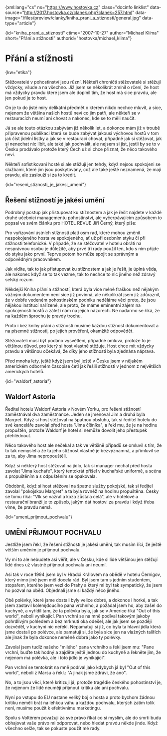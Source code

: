 
{xml:lang="cs" ns="https://www.hostovka.cz" class="docinfo linklist" data-source="http://2017.hostovka.cz/clanek.php?clanek=257.html" data-image="/files/preview/clanky/kniha\_prani\_a_stiznosti/general.jpg" data-type="article"}

{id="kniha\_prani\_a\_stiznosti" ctime="2007-10-27" author="Michael Klíma" short="Přání a stížnosti" authorid="hostovka/michael\_klima"}

# Přání a stížnosti

<!-- generated attribute kw by user_udpatekw.sh on 2019-03-13, do not edit -->

{kw="etika"}

Stěžovatelé v pohostinství jsou různí. Někteří chroničtí stěžovatelé si stěžují vždycky, všude a na všechno. Již jsem se několikrát zmínil o rčení, že host má vždycky pravdu které jsem ale doplnil tím, že host má sice pravdu, ale jen pokud je to host.

On je to do jisté míry delikátní předmět o kterém nikdo nechce mluvit, a sice, nejenom že většina našich hostů neví co jim patří, ale někteří se v restauracích neumí ani chovat a nakonec, kde se to měli naučit.

Já se ale touto otázkou zabývám již několik let, a dokonce mám již v troubě připravenou publikaci která se bude zabývat jakousi výchovou hostů v tom jak číst jídelní lístky a jak se v restauraci chovat, případně jak si stěžovat, jak si nenechat nic líbit, ale také jak pochválit, ale nejsem si jist, jestli by se to v Česku prodávalo protože který Čech už si chce přiznat, že něco takového neví.

Někteří sofistikovaní hosté si ale stěžují jen tehdy, když nejsou spokojeni se službami, které jim jsou poskytovány, což ale také ještě neznamená, že mají pravdu, ale zaslouží si za to kredit.

{id="reseni\_stiznosti\_je\_jakesi\_umeni"}

## Řešení stížností je jakési umění

Podrobný postup jak přistupovat ku stížnostem a jak je řešit najdete v každé druhé učebnici managementu pohostinství, ale vyčerpávajícím způsobem to popsal ve svém článku pro HOTEL REVUE Jiří Černý, který píše:

Pro vyřizování ústních stížností platí osm rad, které mohou změnit nespokojeného hosta ve spokojeného, ať už při osobním styku či při stížnosti telefonické. V případě, že se stě­žovatel v hotelu obrátí na nesprávnou osobu je důležité, aby prvé tři rady použil ten, kdo s ním přijde do styku jako první. Teprve potom ho může spojit se správným a odpovědným pra­covníkem.

<!--
    <ol>
      <li>Nejprve je třeba hostu poděkovat. Bez­prostřední reakce na stížnost totiž určuje, zda se stěžovatele podaří uspokojit, nebo zda bude ještě nespokojenější. Při jakékoliv stížnosti proto prvé slovo musí vždy být "děkuji", a to bez ohledu na to, čeho se týká.</li>
    </ol>
    <p>Host, který si stěžuje, je vlastně přítel a prokazuje hotelu laskavost -znamená šanci se rozvíjet, zlepšovat kvalitu a možná i přežít okamžité těžké období. Poděkování by mělo být spontánní a přirozené, jako když člověk dostane dárek. Příjemce stížnosti by se měl ujistit, že i svou "řečí těla" ukazuje, že si stížnosti váží a nepochybuje ani v nejmenším o výsostném právu hosta stěžovat si. Musí mu věnovat soustředěnou pozornost, když stížnosti naslouchá. Nepřerušovat ho. Snažit se udržet co nejvíc kontakt očima. Je nutné a důležité vyhnout se jakémukoliv sporu. Úsměv a chápavé přikývnutí mohou udělat divy.</p>
    <ol start="2">
      <li>
        <p>Je třeba vysvětlit hostu, proč si jeho stížnosti vážíte. Pouhé "děkuji", nestačí. Je vhodné říci kupř.: "Děkuji Vám, vážíme si toho, že na tuto chybu upozorňujete, je to pro náš hotel příležitost, jak nedostatek napravit". Nebo:"Děkuji, že jste se obtěžoval upozornit na tuto chybu. Jsme si vědomi, že jste na to musel vynaložit čas i úsilí".</p>
      </li>
      <li>
        <p>Za chybu se upřímně omluvte, bez ohledu na to, zda ji zavinil někdo z kolegů, nadřízený, dodavatel, pošta nebo vy osobně. Omluvte se i když k ní došlo vlivem okolností mimo možnosti hotelu jako jsou výpadek proudu, situace v dopravě, nemoc, počasí, změna právních předpisů apod.</p>
      </li>
    </ol>
    <p>Omluvte se, i když stížnost není plně oprávněná, nebo spočívá na nedorozumění. Nesnažte se vysvětlit, kdo vlastně chybu udělal. Vždycky stojí zato chovat se k hostu lépe, než může očekávat. Omluva však musí přijít až po poděkování za stížnost.</p>
    <ol start="4">
      <li>
        <p>Pracovník musí hosta ujistit, že s tím okamžitě něco udělat ať už stížnost bude vyřizovat sám nebo někdo jiný. Měl by názorně vysvětlit, co se s tou záležitostí dá dělat a co on sám a hotel, ve kterém pracuje, je připraven učinit pro zajištění hostovy spokojenosti. Slíbit lze ovšem jen takové věci, které je možné dodržet a sliby dodržte. Je tedy třeba hostovi za stížnost poděkovat, omluvit se a slíbit nápravu dříve, než se ho začnete vyptávat.</p>
      </li>
      <li>
        <p>Poděkovaní, vysvětlení, proč si stížnosti vážíte, omluva a ujištění, že se na celé záležitosti bude okamžitě pracovat, připraví cestu pro rozmluvu s hostem a zabrání mnoha zbytečným záporným pocitům. Nyní lze požádat o informace, potřebné k tomu, aby bylo možné chybu napravit, například: slovy -"Mohl byste mi, prosím, pomoci s několika dalšími informacemi, aby to bylo možné rychle napravit a nalézt to nejlepší řešení.. ." Host by ovšem otázky neměl pociťovat jako "křížový výslech". Pokud nebude možné vyřešit stížnost okamžitě, je nutné se ho zeptat, jak a kdy se s ním lze spojit.</p>
      </li>
      <li>
        <p>Pro zajištění hostovy spokojenosti do budoucnosti je nezbytné vzbudit v něm pocit, že je jeho stížnosti věnována patřičná pozornost a že se rychle řeší. Nejlépe je chybu napravit okamžitě. Není-li to možné, nebo se objeví nečekané překážky, je nutné o tom hosta neprodleně zpravit.</p>
      </li>
      <li>
        <p>Nestačí jen chybu napravit, je důležité ověřit si, že host je se způsobem vyřešení stížnosti spokojen.</p>
      </li>
    </ol>
    <p>Hotel by měl hostu projevit uznání za to, že si stěžoval, poslat mu děkovný dopis podepsaný členem vedení, nebo znovu poděkovat telefonicky, nebo mu poslat symbolický dárek.</p>
    <ol start="8">
      <li>Aby k podobným chybám už nedocházelo, je dobré pokusit se stížnost rozebrat:</li>
    </ol>
    <ul>
      <li>Proč byl host nespokojen?</li>
      <li>Co se pokazilo, co nefungovalo?</li>
      <li>Jaký byl důvod chyby?</li>
      <li>Příčinu vzniklé chyby je nutné odstranit a snížit nebezpečí, že se znovu objeví.</li>
    </ul>
    <p>Při písemné stížnosti je postup v zásadě stejný jako při vyřizování stížností ústních. Přesto je nutné vzít v potaz určitá hlediska. Podle zahraničních průzkumů se ukazuje, že valná většina hostů, kteří si stěžují písemně, zůstává i nadále zákazníky hotelu jen při splnění dvou podmínek:</p>
    <ul>
      <li>Rychlá odpověď do dvou dnů.</li>
      <li>Uspokojivá odpověď během týdnů.</li>
    </ul>
    <p>Nelze-li stížnost řešit okamžitě je důležité, aby host i přesto z hotelu obdržel promptní od­pověď. V některých situacích patrně může být nejlepším řešením na písemnou stížnost odpově­dět ústně. Platí zde prvé čtyři rady pro vypořá­dání stížnosti ústní:</p>
    <ul>
      <li>Poděkovat</li>
      <li>Vysvětlit, proč si stížnosti vážíte.</li>
      <li>Omluvit se za chybu.</li>
      <li>Slib, že se s tím okamžitě něco udělá.</li>
      <li>Pokud dopis neobsahuje potřebné formace, požádat o ně.</li>
    </ul>
    <p>Při písemné odpovědi, je nutné zákazníkovi odepsat osobně do dvou dnů. Měla by obsahovat nejméně následující hlavní body:</p>
    <ul>
      <li>Sdělení, že je pro podnik důležitý.</li>
      <li>Poděkování za stížnost.</li>
      <li>Vysvětlení, proč si stížnosti vážíte.</li>
      <li>Uznání jeho práva stěžovat si.</li>
      <li>Omluvu.</li>
      <li>Ujištění o promptním řešení.</li>
      <li>Konečná odpověď by měla být dána co nejrychleji, nejdéle do dvou týdnů.</li>
    </ul>
    <p>Chcete-li, aby se příjemce služeb, host či klient cítil dobře a vaše služby kladně hodnotil:</p>
    <ul>
      <li>Usmívejte se (přirozeně).</li>
      <li>Udržujte s hostem oční kontakt.</li>
      <li>Oslovujte ho jménem.</li>
      <li>Věnujte mu plnou pozornost.</li>
      <li>Buďte angažovaný.</li>
      <li>Reagujte na hostovu "řeč těla".</li>
      <li>Hovořte stejným tónem hlasu a stejnou rychlostí jako on.</li>
      <li>O hostovi hovořte kladně, jak o jeho chování, tak i o jeho jednání.</li>
      <li>Projevujte mu úctu bez ohledu na rasu, pohlaví a kulturní zázemí.</li>
      <li>Buďte loajální ke svým kolegům a svému zaměstnavateli.</li>
      <li>Nikdy nezaujímejte postoj typu: "to není moje starost".</li>
      <li>Ovládejte svou práci.</li>
      <li>Buďte vždy dobře oblečený a odpočatý.</li>
      <li>Chovejte se uvolněně a přirozeně.</li>
      <li>Přizpůsobte své služby konkrétní situaci a konkrétnímu hostu.</li>
      <li>Buďte hrdý na svou profesi.</li>
    </ul>
-->

Jak vidíte, tak to jak přistupovat ku stížnostem a jak je řešit, je úplná věda, ale nakonec když se to tak vezme, tak to nechce to nic jiného než zdravý selský rozum.

Někdejší Kniha přání a stížností, která byla více méně fraškou než nějakým vážným dokumentem není sice již povinná, ale několikrát jsem již zdůraznil, že v dobře vedeném pohostinském podniku neděláme věci proto, že jsou nějakou institucí nařízené, ale proto, že máme eminentní zájem na spokojenosti hostů a záleží nám na jejich názorech. Ne nadarmo se říká, že na každém šprochu je pravdy trochu.

Proto i bez knihy přání a stížností musíme každou stížnost dokumentovat a na písemné stížnosti, po jejich prověření, okamžitě odpovědět.

Stěžovateli musí být podáno vysvětlení, případně omluva, protože to je většinou důvod, pro který si host vlastně stěžuje. Host chce mít vždycky pravdu a většinou očekává, že díky jeho stížnosti byla zjednána náprava.

Před mnoha lety, ještě když jsem byl ještě v Česku jsem v nějakém americkém odborném časopise četl jak řešili stížnosti v jednom z největších amerických hotelů.

{id="waldorf_astoria"}

## Waldorf Astoria

Ředitel hotelu Waldorf Astoria v Novém Yorku, pro řešení stížností zaměstnával dva zaměstnance. Jeden se jmenoval Jim a druhá byla Margret. Když si host stěžoval na špatnou obsluhu, tak si ředitel hotelu do své kanceláře zavolal před hosta "Jima číšníka", a řekl mu, že je na hodinu propuštěn, protože Waldorf je hotel si nemůže dovolit jeho přestupek přehlédnout.

Něco takového host ale nečekal a tak ve většině případů se omluvil s tím, že to tak nemyslel a že ta jeho stížnost vlastně je bezvýznamná, a přimluvil se za to, aby Jima nepropouštěli.

Když si některý host stěžoval na jídlo, tak si manager nechal před hosta zavolat "Jima kuchaře", který tentokrát přišel v kuchařské uniformě, a scéna s propuštěním a s odpuštěním se opakovala.

Obdobně, když si host stěžoval na špatné služby pokojské, tak si ředitel zavolal "pokojskou Margret" a ta byla rovněž na hodinu propuštěna. Česky se tomu říká: "Vlk se nažral a koza zůstala celá", ale v hotelové a restaurační branži je to způsob, jakým dát hostovi za pravdu i když třeba víme, že pravdu nemá.

{id="umeni\_prijmout\_pochvalu"}

## UMĚNÍ PŘIJMOUT POCHVALU

Jestliže jsem řekl, že řešení stížností je jakési umění, tak musím říci, že ještě větším uměním je přijmout pochvalu.

Vy mi to ale nebudete asi věřit, ale v Česku, kde si lidé většinou jen stěžují lidé dnes už vlastně přijmout pochvalu ani neumí.

Asi tak v roce 1994 jsem byl v Hradci Královém na obědě v hotelu Černigov, který mimo jiné jsem měl docela rád. Byl jsem tam s jedním studentem, stopařem, kterého jsem vezl do Prahy a který mi byl tak sympatický, že jsem ho pozval na oběd. Objednali jsme si každý něco jiného.

Obě polévky, které jsme dostali byly velice dobré, a dokonce i horké, a tak jsem zastavil kolemjdoucího pana vrchního, a požádal jsem ho, aby zašel do kuchyně, a vyřídil tam, že ta polévka byla, jak se v Americe říká "Out of this world", neboli vynikající. Pan vrchní se na mně podíval takovým jakoby pohrdlivým pohledem a bez mrknutí oka odešel, ale jak jsem se později dozvěděl, v kuchyni nic neřekl. Nepamatuji si již, co byla ta hlavní jídla která jsme dostali po polévce, ale pamatuji si, že byla sice jen na vlažných talířích ale jinak že byla dokonce neméně dobrá jako ty polévky.

Zavolal jsem tudíž našeho "milého" pana vrchního a řekl jsem mu: "Pane vrchní, buďte tak hodný a zajděte ještě jednou do kuchyně a řekněte jim, že nejenom má polévka, ale i toto jídlo je vynikající".

Pan vrchní se tentokrát na mně podíval jako kdybych já byl "Out of this world", neboli z Marsu a řekl.: "A jinak jsme zdrávi, že ano".

No, a to jsou věci, které kritizuji já, protože tragédie českého pohostinství je, že nejenom že lidé neumějí přijmout kritiku ale ani pochvalu.

Nyní po vstupu do EU nastane veliký boj o hosta a proto bychom žádnou kritiku neměli brát na lehkou váhu a každou pochvalu, kterých zatím tolik není, musíme použít k efektivnímu marketingu.

Spolu s Voltérem považuji za své právo říkat co si myslím, ale do smrti budu obhajovat vaše právo mi odporovat, nebo hledat pravdu někde jinde. Když všechno selže, tak se pokuste použít mé rady.

